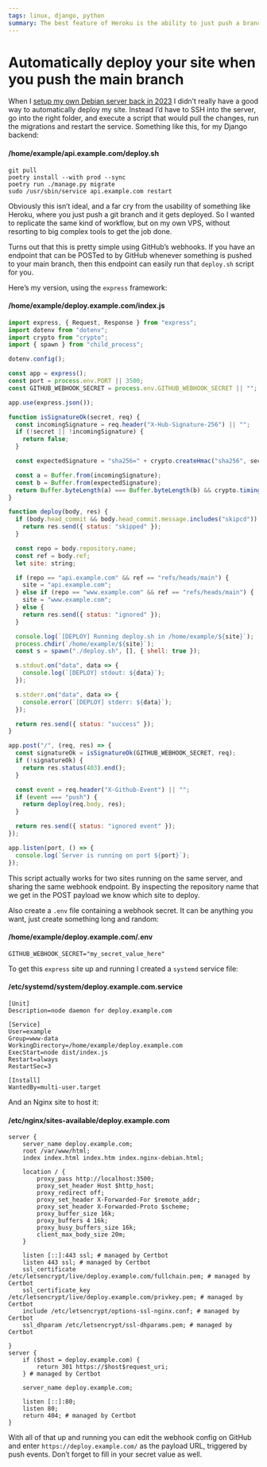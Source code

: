 ```yaml
---
tags: linux, django, python
summary: The best feature of Heroku is the ability to just push a branch, and it gets deployed. How do we replicate a workflow like that on our own server?
---
```


# Automatically deploy your site when you push the main branch

When I [setup my own Debian server back in 2023](/articles/2023/setting-up-debian-11/) I didn’t really have a good way to automatically deploy my site. Instead I’d have to SSH into the server, go into the right folder, and execute a script that would pull the changes, run the migrations and restart the service. Something like this, for my Django backend:

#### <i class="fa-regular fa-file-code"></i> **/home/example/api.example.com/deploy.sh**
```
git pull
poetry install --with prod --sync
poetry run ./manage.py migrate
sudo /usr/sbin/service api.example.com restart
```

Obviously this isn’t ideal, and a far cry from the usability of something like Heroku, where you just push a git branch and it gets deployed. So I wanted to replicate the same kind of workflow, but on my own VPS, without resorting to big complex tools to get the job done.

Turns out that this is pretty simple using GitHub’s webhooks. If you have an endpoint that can be POSTed to by GitHub whenever something is pushed to your main branch, then this endpoint can easily run that `deploy.sh` script for you.

Here’s my version, using the `express` framework:

#### <i class="fa-regular fa-file-code"></i> **/home/example/deploy.example.com/index.js**
``` javascript
import express, { Request, Response } from "express";
import dotenv from "dotenv";
import crypto from "crypto";
import { spawn } from "child_process";

dotenv.config();

const app = express();
const port = process.env.PORT || 3500;
const GITHUB_WEBHOOK_SECRET = process.env.GITHUB_WEBHOOK_SECRET || "";

app.use(express.json());

function isSignatureOk(secret, req) {
  const incomingSignature = req.header("X-Hub-Signature-256") || "";
  if (!secret || !incomingSignature) {
    return false;
  }

  const expectedSignature = "sha256=" + crypto.createHmac("sha256", secret).update(JSON.stringify(req.body)).digest("hex");

  const a = Buffer.from(incomingSignature);
  const b = Buffer.from(expectedSignature);
  return Buffer.byteLength(a) === Buffer.byteLength(b) && crypto.timingSafeEqual(a, b);
}

function deploy(body, res) {
  if (body.head_commit && body.head_commit.message.includes("skipcd")) {
    return res.send({ status: "skipped" });
  }

  const repo = body.repository.name;
  const ref = body.ref;
  let site: string;

  if (repo == "api.example.com" && ref == "refs/heads/main") {
    site = "api.example.com";
  } else if (repo == "www.example.com" && ref == "refs/heads/main") {
    site = "www.example.com";
  } else {
    return res.send({ status: "ignored" });
  }

  console.log(`[DEPLOY] Running deploy.sh in /home/example/${site}`);
  process.chdir(`/home/example/${site}`);
  const s = spawn("./deploy.sh", [], { shell: true });

  s.stdout.on("data", data => {
    console.log(`[DEPLOY] stdout: ${data}`);
  });

  s.stderr.on("data", data => {
    console.error(`[DEPLOY] stderr: ${data}`);
  });

  return res.send({ status: "success" });
}

app.post("/", (req, res) => {
  const signatureOk = isSignatureOk(GITHUB_WEBHOOK_SECRET, req);
  if (!signatureOk) {
    return res.status(403).end();
  }

  const event = req.header("X-Github-Event") || "";
  if (event === "push") {
    return deploy(req.body, res);
  }

  return res.send({ status: "ignored event" });
});

app.listen(port, () => {
  console.log(`Server is running on port ${port}`);
});
```

This script actually works for two sites running on the same server, and sharing the same webhook endpoint. By inspecting the repository name that we get in the POST payload we know which site to deploy.

Also create a `.env` file containing a webhook secret. It can be anything you want, just create something long and random:

#### <i class="fa-regular fa-file-code"></i> **/home/example/deploy.example.com/.env**

```
GITHUB_WEBHOOK_SECRET="my_secret_value_here"
```

To get this `express` site up and running I created a `systemd` service file:

#### <i class="fa-regular fa-file-code"></i> **/etc/systemd/system/deploy.example.com.service**
```
[Unit]
Description=node daemon for deploy.example.com

[Service]
User=example
Group=www-data
WorkingDirectory=/home/example/deploy.example.com
ExecStart=node dist/index.js
Restart=always
RestartSec=3

[Install]
WantedBy=multi-user.target
```

And an Nginx site to host it:

#### <i class="fa-regular fa-file-code"></i> **/etc/nginx/sites-available/deploy.example.com**
```
server {
    server_name deploy.example.com;
    root /var/www/html;
    index index.html index.htm index.nginx-debian.html;

    location / {
        proxy_pass http://localhost:3500;
        proxy_set_header Host $http_host;
        proxy_redirect off;
        proxy_set_header X-Forwarded-For $remote_addr;
        proxy_set_header X-Forwarded-Proto $scheme;
        proxy_buffer_size 16k;
        proxy_buffers 4 16k;
        proxy_busy_buffers_size 16k;
        client_max_body_size 20m;
    }

    listen [::]:443 ssl; # managed by Certbot
    listen 443 ssl; # managed by Certbot
    ssl_certificate /etc/letsencrypt/live/deploy.example.com/fullchain.pem; # managed by Certbot
    ssl_certificate_key /etc/letsencrypt/live/deploy.example.com/privkey.pem; # managed by Certbot
    include /etc/letsencrypt/options-ssl-nginx.conf; # managed by Certbot
    ssl_dhparam /etc/letsencrypt/ssl-dhparams.pem; # managed by Certbot

}
server {
    if ($host = deploy.example.com) {
        return 301 https://$host$request_uri;
    } # managed by Certbot

    server_name deploy.example.com;

    listen [::]:80;
    listen 80;
    return 404; # managed by Certbot
}
```

With all of that up and running you can edit the webhook config on GitHub and enter `https://deploy.example.com/` as the payload URL, triggered by push events. Don’t forget to fill in your secret value as well.
